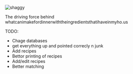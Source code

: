 ![shaggy](http://media.tumblr.com/tumblr_m97z5rHw2m1qz9vud.gif)

The driving force behind
whatcanimakefordinnerwiththeingredientsthatihaveinmyho.us

TODO:
* Chage databases
* get everything up and pointed correcly n junk
* Add recipes
* Bettor printing of recipes
* Add/edit recipes
* Better matching
